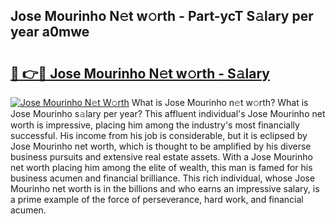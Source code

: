 ## Jose Mourinho N𝚎t w𝚘rth - Part-ycT S𝚊lary per year a0mwe

# <h2><a href="http://gc3475r.nevu.top/?p=Jose+Mourinho">🔗 👉🔴 Jose Mourinho N𝚎t w𝚘rth - S𝚊lary</a></h2>

[![Jose Mourinho N𝚎t W𝚘rth](https://i.imgur.com/Oavwk0R.jpeg)](http://gc3475r.nevu.top/?p=Jose+Mourinho)
What is Jose Mourinho n𝚎t w𝚘rth? What is Jose Mourinho s𝚊lary per year?
This affluent individual's Jose Mourinho net worth is impressive, placing him among the industry's most financially successful. His income from his job is considerable, but it is eclipsed by Jose Mourinho net worth, which is thought to be amplified by his diverse business pursuits and extensive real estate assets. With a Jose Mourinho net worth placing him among the elite of wealth, this man is famed for his business acumen and financial brilliance. This rich individual, whose Jose Mourinho net worth is in the billions and who earns an impressive salary, is a prime example of the force of perseverance, hard work, and financial acumen.
